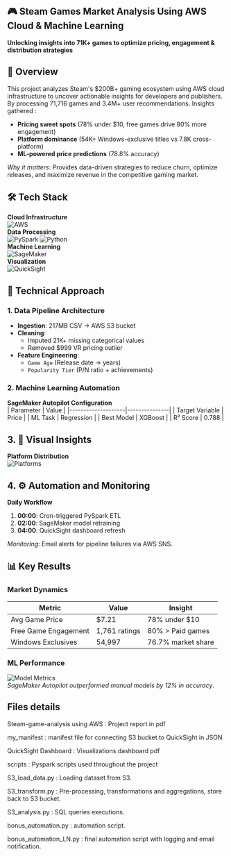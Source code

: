 ## 🎮 Steam Games Market Analysis Using AWS Cloud & Machine Learning  
**Unlocking insights into 71K+ games to optimize pricing, engagement & distribution strategies** 

## 🌟 Overview  
This project analyzes Steam's $200B+ gaming ecosystem using AWS cloud infrastructure to uncover actionable insights for developers and publishers. By processing 71,716 games and 3.4M+ user recommendations. Insights gathered :

- **Pricing sweet spots** (78% under $10, free games drive 80% more engagement)  
- **Platform dominance** (54K+ Windows-exclusive titles vs 7.8K cross-platform)  
- **ML-powered price predictions** (78.8% accuracy)  

*Why it matters*: Provides data-driven strategies to reduce churn, optimize releases, and maximize revenue in the competitive gaming market.

## 🛠️ Tech Stack  
**Cloud Infrastructure**  
![AWS](https://img.shields.io/badge/AWS-EC2%20|%20S3%20|%20SageMaker%20|%20QuickSight-orange)  
**Data Processing**  
![PySpark](https://img.shields.io/badge/PySpark-3.5.3-red) ![Python](https://img.shields.io/badge/Python-3.10-blue)  
**Machine Learning**  
![SageMaker](https://img.shields.io/badge/AutoML-SageMaker%20Autopilot-yellowgreen)  
**Visualization**  
![QuickSight](https://img.shields.io/badge/Dashboards-AWS%20QuickSight-9cf)  

## 🔧 Technical Approach  
### 1. Data Pipeline Architecture  
- **Ingestion**: 217MB CSV → AWS S3 bucket  
- **Cleaning**:  
  - Imputed 21K+ missing categorical values  
  - Removed $999 VR pricing outlier  
- **Feature Engineering**:  
  - `Game Age` (Release date → years)  
  - `Popularity Tier` (P/N ratio + achievements)
 
### 2. Machine Learning Automation  
**SageMaker Autopilot Configuration**  
| Parameter          | Value         |
|--------------------|---------------|
| Target Variable    | Price         |
| ML Task            | Regression    |
| Best Model         | XGBoost       |
| R² Score           | 0.788         | 

## 3. 📸 Visual Insights  
**Platform Distribution**  
![Platforms]([https://via.placeholder.com/600x400.png/0000FF/FFFFFF?text=Windows+54K+Mac+2.1K+Linux+1.7K](https://github.com/Vineetha1422/BigDataAWS---Steam-game-analysis/blob/main/QuickSight%20Dashboard.pdf))  

## 4. ⚙️ Automation and Monitoring 
**Daily Workflow**  
1. **00:00**: Cron-triggered PySpark ETL  
2. **02:00**: SageMaker model retraining  
3. **04:00**: QuickSight dashboard refresh  

*Monitoring*: Email alerts for pipeline failures via AWS SNS.
  
## 📊 Key Results  
### Market Dynamics  
| Metric                | Value         | Insight                         |
|-----------------------|---------------|---------------------------------|
| Avg Game Price        | $7.21         | 78% under $10                   |
| Free Game Engagement  | 1,761 ratings | 80% > Paid games                |
| Windows Exclusives    | 54,997        | 76.7% market share              |

### ML Performance  
![Model Metrics](https://via.placeholder.com/600x300.png/000/fff?text=R²+0.788+MAE+2.59+RMSE+3.42)  
*SageMaker Autopilot outperformed manual models by 12% in accuracy*.  


## Files details
Steam-game-analysis using AWS : Project report in pdf

my_manifest : manifest file for connecting S3 bucket to QuickSight in JSON

QuickSight Dashboard : Visualizations dashboard pdf

scripts : Pyspark scripts used throughout the project

S3_load_data.py : Loading dataset from S3.

S3_transform.py : Pre-processing, transformations and aggregations, store back to S3 bucket.

S3_analysis.py : SQL queries executions.

bonus_automation.py : automation script.

bonus_automation_LN.py : final automation script with logging and email notification.

